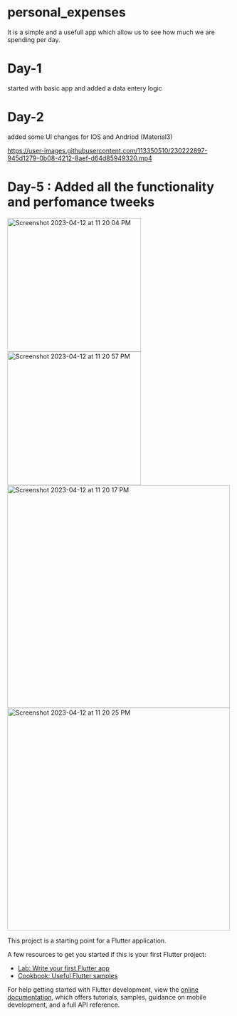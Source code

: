# personal_expenses

It is a simple and a usefull app which allow us to see how much we are spending per day.

# Day-1

started with basic app and added a data entery logic

# Day-2

added some UI changes for IOS and Andriod (Material3)

https://user-images.githubusercontent.com/113350510/230222897-945d1279-0b08-4212-8aef-d64d85949320.mp4

# Day-5 : Added all the functionality and perfomance tweeks

<img width="300" alt="Screenshot 2023-04-12 at 11 20 04 PM" src="https://user-images.githubusercontent.com/113350510/231542254-6a6ec3f2-f47a-474a-a993-83a284756410.png"><img width="300" alt="Screenshot 2023-04-12 at 11 20 57 PM" src="https://user-images.githubusercontent.com/113350510/231542490-a882688e-9265-4bc7-9327-0d346cf3ec17.png">
<img width="500" alt="Screenshot 2023-04-12 at 11 20 17 PM" src="https://user-images.githubusercontent.com/113350510/231542264-4712390d-0da7-4900-a8c4-08de61a479c7.png"><img width="500" alt="Screenshot 2023-04-12 at 11 20 25 PM" src="https://user-images.githubusercontent.com/113350510/231542278-201ec75a-04a5-46ee-a76d-ccde580fcb01.png">

This project is a starting point for a Flutter application.

A few resources to get you started if this is your first Flutter project:

- [Lab: Write your first Flutter app](https://docs.flutter.dev/get-started/codelab)
- [Cookbook: Useful Flutter samples](https://docs.flutter.dev/cookbook)

For help getting started with Flutter development, view the
[online documentation](https://docs.flutter.dev/), which offers tutorials,
samples, guidance on mobile development, and a full API reference.
